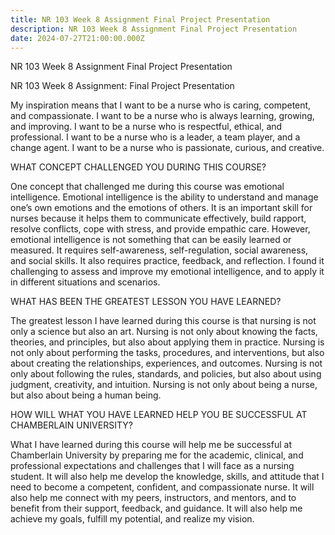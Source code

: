 ```yaml
---
title: NR 103 Week 8 Assignment Final Project Presentation
description: NR 103 Week 8 Assignment Final Project Presentation
date: 2024-07-27T21:00:00.000Z
---
```


NR 103 Week 8 Assignment Final Project Presentation

NR 103 Week 8 Assignment: Final Project Presentation

My inspiration means that I want to be a nurse who is caring, competent, and compassionate. I want to be a nurse who is always learning, growing, and improving. I want to be a nurse who is respectful, ethical, and professional. I want to be a nurse who is a leader, a team player, and a change agent. I want to be a nurse who is passionate, curious, and creative.

WHAT CONCEPT CHALLENGED YOU DURING THIS COURSE?

One concept that challenged me during this course was emotional intelligence. Emotional intelligence is the ability to understand and manage one’s own emotions and the emotions of others. It is an important skill for nurses because it helps them to communicate effectively, build rapport, resolve conflicts, cope with stress, and provide empathic care. However, emotional intelligence is not something that can be easily learned or measured. It requires self-awareness, self-regulation, social awareness, and social skills. It also requires practice, feedback, and reflection. I found it challenging to assess and improve my emotional intelligence, and to apply it in different situations and scenarios.

WHAT HAS BEEN THE GREATEST LESSON YOU HAVE LEARNED?

The greatest lesson I have learned during this course is that nursing is not only a science but also an art. Nursing is not only about knowing the facts, theories, and principles, but also about applying them in practice. Nursing is not only about performing the tasks, procedures, and interventions, but also about creating the relationships, experiences, and outcomes. Nursing is not only about following the rules, standards, and policies, but also about using judgment, creativity, and intuition. Nursing is not only about being a nurse, but also about being a human being.

HOW WILL WHAT YOU HAVE LEARNED HELP YOU BE SUCCESSFUL AT CHAMBERLAIN UNIVERSITY?

What I have learned during this course will help me be successful at Chamberlain University by preparing me for the academic, clinical, and professional expectations and challenges that I will face as a nursing student. It will also help me develop the knowledge, skills, and attitude that I need to become a competent, confident, and compassionate nurse. It will also help me connect with my peers, instructors, and mentors, and to benefit from their support, feedback, and guidance. It will also help me achieve my goals, fulfill my potential, and realize my vision.
